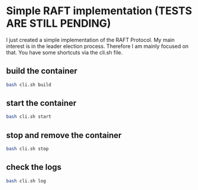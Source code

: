 # Simple RAFT implementation (TESTS ARE STILL PENDING)

I just created a simple implementation of the RAFT Protocol.
My main interest is in the leader election process.
Therefore I am mainly focused on that.
You have some shortcuts via the cli.sh file.

## build the container

```bash
bash cli.sh build
```

## start the container

```bash
bash cli.sh start
```

## stop and remove the container

```bash
bash cli.sh stop
```

## check the logs

```bash
bash cli.sh log
```